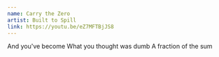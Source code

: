 ```yaml
---
name: Carry the Zero
artist: Built to Spill
link: https://youtu.be/eZ7MFTBjJS8
---
```


And you've become
What you thought was dumb
A fraction of the sum
